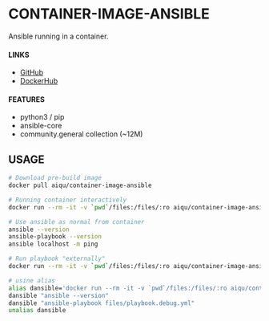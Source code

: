 # CONTAINER-IMAGE-ANSIBLE
Ansible running in a container.

#### LINKS
  * [GitHub](https://github.com/runeron/container-image-ansible)
  * [DockerHub](https://hub.docker.com/r/aiqu/container-image-ansible)

#### FEATURES
  * python3 / pip
  * ansible-core
  * community.general collection (~12M)

## USAGE
```bash
# Download pre-build image
docker pull aiqu/container-image-ansible

# Running container interactively
docker run --rm -it -v `pwd`/files:/files/:ro aiqu/container-image-ansible

# Use ansible as normal from container
ansible --version
ansible-playbook --version
ansible localhost -m ping

# Run playbook "externally"
docker run --rm -it -v `pwd`/files:/files/:ro aiqu/container-image-ansible -c "ansible-playbook files/playbook.debug.yml"

# usine alias
alias dansible='docker run --rm -it -v `pwd`/files:/files/:ro aiqu/container-image-ansible -c'
dansible "ansible --version"
dansible "ansible-playbook files/playbook.debug.yml"
unalias dansible
```
